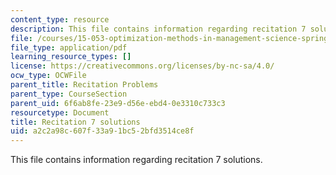 ```yaml
---
content_type: resource
description: This file contains information regarding recitation 7 solutions.
file: /courses/15-053-optimization-methods-in-management-science-spring-2013/a2c2a98c607f33a91bc52bfd3514ce8f_MIT15_053S13_rec07sol.pdf
file_type: application/pdf
learning_resource_types: []
license: https://creativecommons.org/licenses/by-nc-sa/4.0/
ocw_type: OCWFile
parent_title: Recitation Problems
parent_type: CourseSection
parent_uid: 6f6ab8fe-23e9-d56e-ebd4-0e3310c733c3
resourcetype: Document
title: Recitation 7 solutions
uid: a2c2a98c-607f-33a9-1bc5-2bfd3514ce8f
---
```

This file contains information regarding recitation 7 solutions.